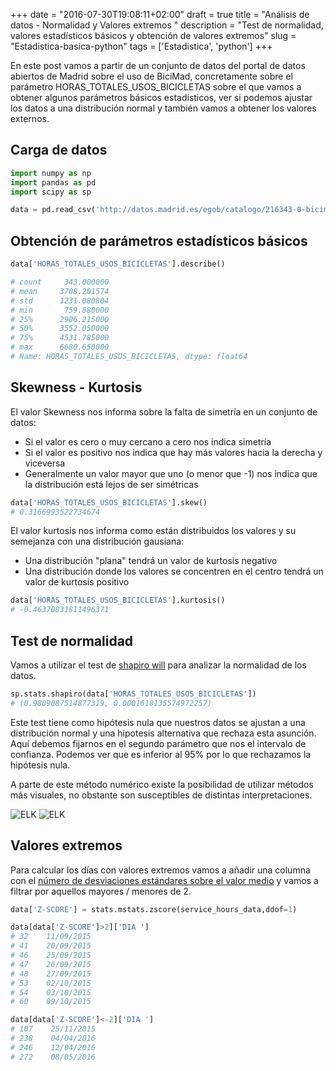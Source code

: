 +++
date = "2016-07-30T19:08:11+02:00"
draft = true
title = "Análisis de datos - Normalidad y Valores extremos <Python>"
description = "Test de normalidad, valores estadísticos básicos y obtención de valores extremos"
slug = "Estadistica-basica-python"
tags = ['Estadistica', 'python']
+++

En este post vamos a partir de un conjunto de datos del portal de datos abiertos de Madrid sobre el uso de BiciMad, concretamente sobre el parámetro HORAS_TOTALES_USOS_BICICLETAS sobre el que vamos a obtener algunos parámetros básicos estadísticos, ver si podemos ajustar los datos a una distribución normal y también vamos a obtener los valores externos.

## Carga de datos

```python
import numpy as np
import pandas as pd
import scipy as sp

data = pd.read_csv('http://datos.madrid.es/egob/catalogo/216343-0-bicimad-disponibilidad.csv', sep=';', thousands='.', decimal=',').dropna()
```

## Obtención de parámetros estadísticos básicos

```python
data['HORAS_TOTALES_USOS_BICICLETAS'].describe()

# count     343.000000
# mean     3708.201574
# std      1231.080804
# min       759.880000
# 25%      2906.215000
# 50%      3552.050000
# 75%      4531.785000
# max      6680.650000
# Name: HORAS_TOTALES_USOS_BICICLETAS, dtype: float64
```

## Skewness - Kurtosis

El valor Skewness nos informa sobre la falta de simetría en un conjunto de datos:

* Si el valor es cero o muy cercano a cero nos indica simetría
* Si el valor es positivo nos indica que hay más valores hacia la derecha y viceversa
* Generalmente un valor mayor que uno (o menor que -1) nos indica que la distribución está lejos de ser simétricas

```python
data['HORAS_TOTALES_USOS_BICICLETAS'].skew()
# 0.3166993522734674
```

El valor kurtosis nos informa como están distribuidos los valores y su semejanza con una distribución gausiana:

* Una distribución "plana" tendrá un valor de kurtosis negativo
* Una distribución donde los valores se concentren en el centro tendrá un valor de kurtosis positivo

```python
data['HORAS_TOTALES_USOS_BICICLETAS'].kurtosis()
# -0.46370831811496371
```

## Test de normalidad

Vamos a utilizar el test de [shapiro will](https://es.wikipedia.org/wiki/Test_de_Shapiro%E2%80%93Wilk) para analizar la normalidad de los datos.

```python
sp.stats.shapiro(data['HORAS_TOTALES_USOS_BICICLETAS'])
# (0.9809087514877319, 0.0001618135574972257)
```

Este test tiene como hipótesis nula que nuestros datos se ajustan a una distribución normal y una hipotesis alternativa que rechaza esta asunción. Aquí debemos fijarnos en el segundo parámetro que nos el intervalo de confianza. Podemos ver que es inferior al 95%
por lo que rechazamos la hipótesis nula.

A parte de este método numérico existe la posibilidad de utilizar métodos más visuales, no obstante son susceptibles de distintas interpretaciones.

![ELK](/images/5_4.png)
![ELK](/images/5_5.png)

## Valores extremos

Para calcular los días con valores extremos vamos a añadir una columna con el [número de desviaciones estándares sobre el valor medio](https://en.wikipedia.org/wiki/Standard_score) y vamos a filtrar por aquellos mayores / menores de 2.

```python
data['Z-SCORE'] = stats.mstats.zscore(service_hours_data,ddof=1)

data[data['Z-SCORE']>2]['DIA ']
# 32    11/09/2015
# 41    20/09/2015
# 46    25/09/2015
# 47    26/09/2015
# 48    27/09/2015
# 53    02/10/2015
# 54    03/10/2015
# 60    09/10/2015

data[data['Z-SCORE']<-2]['DIA ']
# 107    25/11/2015
# 238    04/04/2016
# 246    12/04/2016
# 272    08/05/2016
```
